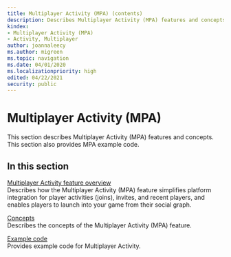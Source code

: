 ```yaml
---
title: Multiplayer Activity (MPA) (contents)
description: Describes Multiplayer Activity (MPA) features and concepts. This section also provides MPA example code.
kindex:
- Multiplayer Activity (MPA)
- Activity, Multiplayer
author: joannaleecy
ms.author: migreen
ms.topic: navigation
ms.date: 04/01/2020
ms.localizationpriority: high
edited: 04/22/2021
security: public
---
```


# Multiplayer Activity (MPA)

This section describes Multiplayer Activity (MPA) features and concepts. This section also provides MPA example code.

## In this section  
  
[Multiplayer Activity feature overview](live-mpa-overview.md)  
Describes how the Multiplayer Activity (MPA) feature simplifies platform integration for player activities (joins), invites, and recent players, and enables players to launch into your game from their social graph.  
  
[Concepts](concepts/live-mpa-concepts-nav.md)  
Describes the concepts of the Multiplayer Activity (MPA) feature.  
  
[Example code](how-to/live-mpa-how-to-nav.md)  
Provides example code for Multiplayer Activity.  
  
